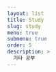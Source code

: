 ```yaml
---
layout: list
title: Study
slug: study
menu: true
submenu: true
order: 5
description: >
  기타 공부
---
```

